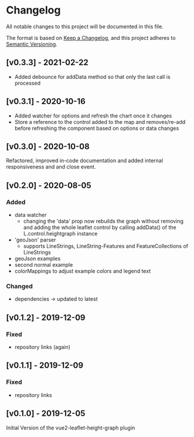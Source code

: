 # Changelog
All notable changes to this project will be documented in this file.

The format is based on [Keep a Changelog](https://keepachangelog.com/en/1.0.0/),
and this project adheres to [Semantic Versioning](https://semver.org/spec/v2.0.0.html).

<!--
## [Unreleased] - YYYY-MM-DD

### Added
- new feature

### Changed
- existing functionality

### Deprecated
- soon-to-be removed feature

### Removed
- now_removed_feature

### Fixed
- bug

### Security
- in case of vulnerabilities

-->

## [v0.3.3] - 2021-02-22

- Added debounce for addData method so that only the last call is processed

## [v0.3.1] - 2020-10-16

- Added watcher for options and refresh the chart once it changes
- Store a reference to the control added to the map and removes/re-add before refreshing the component
based on options or data changes

## [v0.3.0] - 2020-10-08

Refactored, improved in-code documentation and added internal responsiveness and and close event.

## [v0.2.0] - 2020-08-05

### Added

- data watcher
    - changing the 'data' prop now rebuilds the graph without
    removing and adding the whole leaflet control by calling
    addData() of the L.control.heightgraph instance
- 'geoJson' parser
    - supports LineStrings, LineString-Features and FeatureCollections of
    LineStrings
- geoJson examples
- second normal example
- colorMappings to adjust example colors and legend text

### Changed
- dependencies -> updated to latest

## [v0.1.2] - 2019-12-09

### Fixed
- repository links (again)

## [v0.1.1] - 2019-12-09

### Fixed
- repository links


## [v0.1.0] - 2019-12-05
Initial Version of the vue2-leaflet-height-graph plugin
